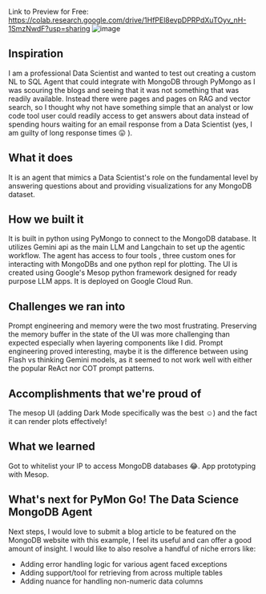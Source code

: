 Link to Preview for Free: https://colab.research.google.com/drive/1HfPEl8evpDPRPdXuTOyv_nH-1SmzNwdF?usp=sharing
![image](https://github.com/user-attachments/assets/aad6a1cf-c8cf-448f-a22e-2e01b5145072)


## Inspiration
I am a professional Data Scientist and wanted to test out creating a custom NL to SQL Agent that could integrate with MongoDB through PyMongo as I was scouring the blogs and seeing that it was not something that was readily available. Instead there were pages and pages on RAG and vector search, so I thought why not have something simple that an analyst or low code tool user could readily access to get answers about data instead of spending hours waiting for an email response from a Data Scientist (yes, I am guilty of long response times 😛 ).

## What it does
It is an agent that mimics a Data Scientist's role on the fundamental level by answering questions about and providing visualizations for any MongoDB dataset.

## How we built it
It is built in python using PyMongo to connect to the MongoDB database. It utilizes Gemini api as the main LLM and Langchain to set up the agentic workflow. The agent has access to four tools , three custom ones for interacting with MongoDBs and one python repl for plotting. The UI is created using Google's Mesop python framework designed for ready purpose LLM apps. It is deployed on Google Cloud Run.

## Challenges we ran into
Prompt engineering and memory were the two most frustrating. Preserving the memory buffer in the state of the UI was more challenging than expected especially when layering components like I did. Prompt engineering proved interesting, maybe it is the difference between using Flash vs thinking Gemini models, as it seemed to not work well with either the popular ReAct nor COT prompt patterns.

## Accomplishments that we're proud of
The mesop UI (adding Dark Mode specifically was the best ☺️) and the fact it can render plots effectively!

## What we learned
Got to whitelist your IP to access MongoDB databases 😂. App prototyping with Mesop.

## What's next for PyMon Go! The Data Science MongoDB Agent
Next steps, I would love to submit a blog article to be featured on the MongoDB website with this example, I feel its useful and can offer a good amount of insight.
I would like to also resolve a handful of niche errors like:
- Adding error handling logic for various agent faced exceptions
- Adding support/tool for retrieving from across multiple tables
- Adding nuance for handling non-numeric data columns
